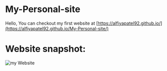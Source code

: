 # My-Personal-site
Hello, You can checkout my first website at [https://alfiyapatel92.github.io/](https://alfiyapatel92.github.io/My-Personal-site/)


 # Website snapshot:
![my Website](https://user-images.githubusercontent.com/115054313/215750206-855eb50c-7f72-429f-a97a-173f0f423ed1.png)
